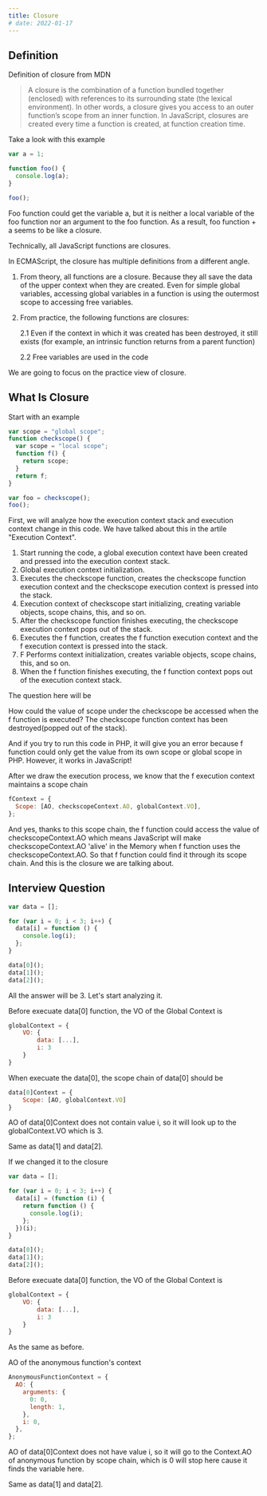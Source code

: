 ```yaml
---
title: Closure
# date: 2022-01-17
---
```


## Definition

Definition of closure from MDN

> A closure is the combination of a function bundled together (enclosed) with references to its surrounding state (the lexical environment). In other words, a closure gives you access to an outer function’s scope from an inner function. In JavaScript, closures are created every time a function is created, at function creation time.

Take a look with this example

```js
var a = 1;

function foo() {
  console.log(a);
}

foo();
```

Foo function could get the variable a, but it is neither a local variable of the foo function nor an argument to the foo function. As a result, foo function + a seems to be like a closure.

Technically, all JavaScript functions are closures.

In ECMAScript, the closure has multiple definitions from a different angle.

1. From theory, all functions are a closure. Because they all save the data of the upper context when they are created. Even for simple global variables, accessing global variables in a function is using the outermost scope to accessing free variables.

2. From practice, the following functions are closures:

   2.1 Even if the context in which it was created has been destroyed, it still exists (for example, an intrinsic function returns from a parent function)

   2.2 Free variables are used in the code

We are going to focus on the practice view of closure.

## What Is Closure

Start with an example

```js
var scope = "global scope";
function checkscope() {
  var scope = "local scope";
  function f() {
    return scope;
  }
  return f;
}

var foo = checkscope();
foo();
```

First, we will analyze how the execution context stack and execution context change in this code. We have talked about this in the artile "Execution Context".

1. Start running the code, a global execution context have been created and pressed into the execution context stack.
2. Global execution context initialization.
3. Executes the checkscope function, creates the checkscope function execution context and the checkscope execution context is pressed into the stack.
4. Execution context of checkscope start initializing, creating variable objects, scope chains, this, and so on.
5. After the checkscope function finishes executing, the checkscope execution context pops out of the stack.
6. Executes the f function, creates the f function execution context and the f execution context is pressed into the stack.
7. F Performs context initialization, creates variable objects, scope chains, this, and so on.
8. When the f function finishes executing, the f function context pops out of the execution context stack.

The question here will be

How could the value of scope under the checkscope be accessed when the f function is executed? The checkscope function context has been destroyed(popped out of the stack).

And if you try to run this code in PHP, it will give you an error because f function could only get the value from its own scope or global scope in PHP. However, it works in JavaScript!

After we draw the execution process, we know that the f execution context maintains a scope chain

```js
fContext = {
  Scope: [AO, checkscopeContext.AO, globalContext.VO],
};
```

And yes, thanks to this scope chain, the f function could access the value of checkscopeContext.AO which means JavaScript will make checkscopeContext.AO 'alive' in the Memory when f function uses the checkscopeContext.AO. So that f function could find it through its scope chain. And this is the closure we are talking about.

## Interview Question

```js
var data = [];

for (var i = 0; i < 3; i++) {
  data[i] = function () {
    console.log(i);
  };
}

data[0]();
data[1]();
data[2]();
```

All the answer will be 3. Let's start analyzing it.

Before execuate data[0] function, the VO of the Global Context is

```js
globalContext = {
    VO: {
        data: [...],
        i: 3
    }
}
```

When execuate the data[0], the scope chain of data[0] should be

```js
data[0]Context = {
    Scope: [AO, globalContext.VO]
}
```

AO of data[0]Context does not contain value i, so it will look up to the globalContext.VO which is 3.

Same as data[1] and data[2].

If we changed it to the closure

```js
var data = [];

for (var i = 0; i < 3; i++) {
  data[i] = (function (i) {
    return function () {
      console.log(i);
    };
  })(i);
}

data[0]();
data[1]();
data[2]();
```

Before execuate data[0] function, the VO of the Global Context is

```js
globalContext = {
    VO: {
        data: [...],
        i: 3
    }
}
```

As the same as before.

AO of the anonymous function's context

```js
AnonymousFunctionContext = {
  AO: {
    arguments: {
      0: 0,
      length: 1,
    },
    i: 0,
  },
};
```

AO of data[0]Context does not have value i, so it will go to the Context.AO of anonymous function by scope chain, which is 0 will stop here cause it finds the variable here.

Same as data[1] and data[2].

